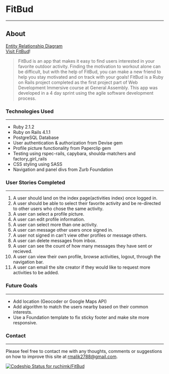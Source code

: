# FitBud
- - -
## About

[Entity Relationship Diagram](http://imgur.com/Jf9rFUv) <br>
[Visit FitBud](http://fitbud.herokuapp.com/users/login)!

> FitBud is an app that makes it easy to find users interested in your favorite outdoor activity. Finding the motivation to workout alone can be difficult, but with the help of FitBud, you can make a new friend to help you stay motivated and on track with your goals!
>FitBud is a Ruby on Rails project completed as the first project part of Web Development Immersive course at General Assembly. This app was developed in a 4 day sprint using the agile software development process.

### Technologies Used
- - -

* Ruby 2.1.2
* Ruby on Rails 4.1.1
* PostgreSQL Database
* User authentication & authorization from Devise gem
* Profile picture functionality from Paperclip gem
* Testing using rspec-rails, capybara, shoulda-matchers and factory_girl_rails
* CSS styling using SASS
* Navigation and panel divs from Zurb Foundation

### User Stories Completed
- - -

1. A user should land on the index page(activities index) once logged in.
2. A user should be able to select their favorite activity and be re-directed to other users who chose the same activity.
3. A user can select a profile picture.
4. A user can edit profile information.
5. A user can select more than one activity.
6. A user can message other users once signed in.
7. A user not signed in can't view other profiles or message others.
8. A user can delete messages from inbox.
9. A user can see the count of how many messages they have sent or recieved.
10. A user can view their own profile, browse activities, logout,  through the navigation bar.
11. A user can email the site creator if they would like to request more activities to be added.

### Future Goals
- - -

* Add location (Geocoder or Google Maps API)
* Add algorithm to match the users nearby based on their common interests.
* Use a Foundation template to fix sticky footer and make site more responsive.

### Contact
- - -

Please feel free to contact me with any thoughts, comments or suggestions on how to improve this site at rmalik2788@gmail.com.

[ ![Codeship Status for ruchimk/FitBud](https://codeship.com/projects/67580eb0-317f-0132-3617-42b9a23cf717/status)](https://codeship.com/projects/40121)


